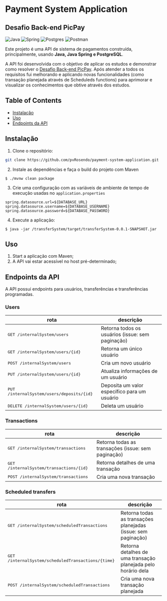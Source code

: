 # Payment System Application

## Desafio Back-end PicPay


![Java](https://img.shields.io/badge/java-%23ED8B00.svg?style=for-the-badge&logo=openjdk&logoColor=white)
![Spring](https://img.shields.io/badge/spring-%236DB33F.svg?style=for-the-badge&logo=spring&logoColor=white)
![Postgres](https://img.shields.io/badge/postgres-%23316192.svg?style=for-the-badge&logo=postgresql&logoColor=white)
![Postman](https://img.shields.io/badge/Postman-FF6C37?style=for-the-badge&logo=postman&logoColor=white)




Este projeto é uma API de sistema de pagamentos construída, principalmente, usando **Java, Java Spring e PostgreSQL**.

A API foi desenvolvida com o objetivo de aplicar os estudos e demonstrar como resolver o [Desafio Back-end PicPay](https://github.com/PicPay/picpay-desafio-backend). Após atender a todos os requisitos fui melhorando e aplicando novas funcionalidades (como transação planejada através de Scheduleds functions) para aprimorar e visualizar os conhecimentos que obtive através dos estudos.


## Table of Contents

- [Instalação](#instalação)
- [Uso](#uso)
- [Endpoints da API](#endpoints-da-api)

## Instalação

1. Clone o repositório:

```bash
git clone https://github.com/pvRosendo/payment-system-application.git
```

2. Instale as dependências e faça o build do projeto com Maven

```
$ ./mvnw clean package
```
3. Crie uma configuração com as variáveis de ambiente de tempo de execução usadas no `application.properties`

```properties
spring.datasource.url=${DATABASE_URL}
spring.datasource.username=${DATABASE_USERNAME}
spring.datasource.password=${DATABASE_PASSWORD}
```
4. Execute a aplicação:

```
$ java -jar /transferSystem/target/transferSystem-0.0.1-SNAPSHOT.jar
```

## Uso

1. Start a aplicação com Maven;
2. A API vai estar acessível no host pré-determinado;

## Endpoints da API
A API possui endpoints para usuários, transferências e transferências programadas.

### Users

| rota               | descrição                                          
|----------------------|-----------------------------------------------------
| <kbd>GET /internalSystem/users</kbd>      |  Retorna todos os usuários (issue: sem paginação)
| <kbd>GET /internalSystem/users/{id}</kbd>      |  Retorna um único usuário
| <kbd>POST /internalSystem/users</kbd>     |  Cria um novo usuário
| <kbd>PUT /internalSystem/users/{id}</kbd>      |   Atualiza informações de um usuário
| <kbd>PUT /internalSystem/users/deposits/{id}</kbd> |   Deposita um valor específico para um usuário
| <kbd>DELETE /internalSystem/users/{id}</kbd>   |  Deleta um usuário

### Transactions

| rota               | descrição                                          
|----------------------|-----------------------------------------------------
| <kbd>GET /internalSystem/transactions</kbd>      |  Retorna todas as transações (issue: sem paginação)
| <kbd>GET /internalSystem/transactions/{id}</kbd>      |  Retorna detalhes de uma transação
| <kbd>POST /internalSystem/transactions</kbd>     |  Cria uma nova transação


### Scheduled transfers

| rota               | descrição                                          
|----------------------|-----------------------------------------------------
| <kbd>GET /internalSystem/scheduledTransactions</kbd>      |  Retorna todas as transações planejadas (issue: sem paginação)
| <kbd>GET /internalSystem/scheduledTransactions/{time}</kbd>      |  Retorna detalhes de uma transação planejada pelo horário dela
| <kbd>POST /internalSystem/scheduledTransactions</kbd>     |  Cria uma nova transação planejada
